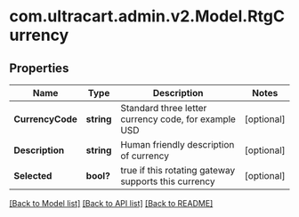 # com.ultracart.admin.v2.Model.RtgCurrency
## Properties

Name | Type | Description | Notes
------------ | ------------- | ------------- | -------------
**CurrencyCode** | **string** | Standard three letter currency code, for example USD | [optional] 
**Description** | **string** | Human friendly description of currency | [optional] 
**Selected** | **bool?** | true if this rotating gateway supports this currency | [optional] 


[[Back to Model list]](../README.md#documentation-for-models) [[Back to API list]](../README.md#documentation-for-api-endpoints) [[Back to README]](../README.md)

